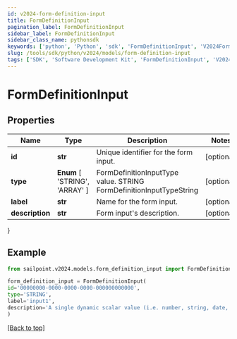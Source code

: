 ```yaml
---
id: v2024-form-definition-input
title: FormDefinitionInput
pagination_label: FormDefinitionInput
sidebar_label: FormDefinitionInput
sidebar_class_name: pythonsdk
keywords: ['python', 'Python', 'sdk', 'FormDefinitionInput', 'V2024FormDefinitionInput'] 
slug: /tools/sdk/python/v2024/models/form-definition-input
tags: ['SDK', 'Software Development Kit', 'FormDefinitionInput', 'V2024FormDefinitionInput']
---
```


# FormDefinitionInput


## Properties

Name | Type | Description | Notes
------------ | ------------- | ------------- | -------------
**id** | **str** | Unique identifier for the form input. | [optional] 
**type** |  **Enum** [  'STRING',    'ARRAY' ] | FormDefinitionInputType value. STRING FormDefinitionInputTypeString | [optional] 
**label** | **str** | Name for the form input. | [optional] 
**description** | **str** | Form input's description. | [optional] 
}

## Example

```python
from sailpoint.v2024.models.form_definition_input import FormDefinitionInput

form_definition_input = FormDefinitionInput(
id='00000000-0000-0000-0000-000000000000',
type='STRING',
label='input1',
description='A single dynamic scalar value (i.e. number, string, date, etc.) that can be passed into the form for use in conditional logic'
)

```
[[Back to top]](#) 

